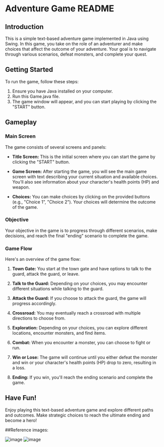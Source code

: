# Adventure Game README

## Introduction

This is a simple text-based adventure game implemented in Java using Swing. In this game, you take on the role of an adventurer and make choices that affect the outcome of your adventure. Your goal is to navigate through various scenarios, defeat monsters, and complete your quest.

## Getting Started

To run the game, follow these steps:

1. Ensure you have Java installed on your computer.
2. Run this Game.java file.
3. The game window will appear, and you can start playing by clicking the "START" button.

## Gameplay

### Main Screen

The game consists of several screens and panels:

- **Title Screen:** This is the initial screen where you can start the game by clicking the "START" button.

- **Game Screen:** After starting the game, you will see the main game screen with text describing your current situation and available choices. You'll also see information about your character's health points (HP) and weapon.

- **Choices:** You can make choices by clicking on the provided buttons (e.g., "Choice 1", "Choice 2"). Your choices will determine the outcome of the game.

### Objective

Your objective in the game is to progress through different scenarios, make decisions, and reach the final "ending" scenario to complete the game.

### Game Flow

Here's an overview of the game flow:

1. **Town Gate:** You start at the town gate and have options to talk to the guard, attack the guard, or leave.

2. **Talk to the Guard:** Depending on your choices, you may encounter different situations while talking to the guard.

3. **Attack the Guard:** If you choose to attack the guard, the game will progress accordingly.

4. **Crossroad:** You may eventually reach a crossroad with multiple directions to choose from.

5. **Exploration:** Depending on your choices, you can explore different locations, encounter monsters, and find items.

6. **Combat:** When you encounter a monster, you can choose to fight or run.

7. **Win or Lose:** The game will continue until you either defeat the monster and win or your character's health points (HP) drop to zero, resulting in a loss.

8. **Ending:** If you win, you'll reach the ending scenario and complete the game.

## Have Fun!

Enjoy playing this text-based adventure game and explore different paths and outcomes. Make strategic choices to reach the ultimate ending and become a hero!

##Reference images:

![image](https://github.com/SArora12/Games/assets/121418505/fd5d756a-7397-4b8c-a162-95258d64b0a5)
![image](https://github.com/SArora12/Games/assets/121418505/eda02915-c27f-4462-be8f-04efc4da86d8)

